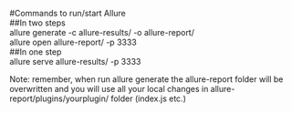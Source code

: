 #Commands to run/start Allure  
##In two steps  
allure generate -c allure-results/ -o allure-report/  
allure open allure-report/ -p 3333  
##In one step  
allure serve allure-results/ -p 3333  

Note: remember, when run allure generate the allure-report folder will be overwritten 
and you will use all your local changes in allure-report/plugins/yourplugin/ folder 
(index.js etc.)  

